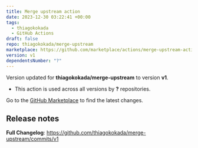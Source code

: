 ```yaml
---
title: Merge upstream action
date: 2023-12-30 03:22:41 +00:00
tags:
  - thiagokokada
  - GitHub Actions
draft: false
repo: thiagokokada/merge-upstream
marketplace: https://github.com/marketplace/actions/merge-upstream-action
version: v1
dependentsNumber: "?"
---
```



Version updated for **thiagokokada/merge-upstream** to version **v1**.
- This action is used across all versions by **?** repositories.

Go to the [GitHub Marketplace](https://github.com/marketplace/actions/merge-upstream-action) to find the latest changes.

## Release notes

**Full Changelog**: https://github.com/thiagokokada/merge-upstream/commits/v1
